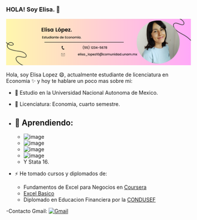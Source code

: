 ### HOLA! Soy Elisa. 👋

![Head](mi_profile/E.png) 

Hola, soy Elisa Lopez 😄, actualmente estudiante de licenciatura en Economia ✨ y hoy te hablare un poco mas sobre mi: 

- 🌱 Estudio en la Universidad Nacional Autonoma de Mexico.
- 🌱 Licenciatura: Economia, cuarto semestre.
- 🔭 Aprendiendo:
     -
     -    ![image](https://img.shields.io/badge/Overleaf-47A141?style=for-the-badge&logo=Overleaf&logoColor=white)
     -    ![image](https://img.shields.io/badge/R-276DC3?style=for-the-badge&logo=r&logoColor=white)
     -    ![image](https://img.shields.io/badge/HTML5-E34F26?style=for-the-badge&logo=html5&logoColor=white)
     -    ![image](https://img.shields.io/badge/Visual_Studio_Code-0078D4?style=for-the-badge&logo=visual%20studio%20code&logoColor=white)
     -    Y Stata 16.
      
- ⚡ He tomado cursos y diplomados de: 
     - Fundamentos de Excel para Negocios en [Coursera](https://coursera.org/share/7647cc836e8bde33dc2ac3c265d74fbe)
     - [Excel Basico](https://github.com/ELISA01933/ELISA01933/blob/main/mi_profile/ELISA%20L%C3%93PEZ%20Z%C3%81RATE%20(1).pdf)
     - Diplomado en Educacion Financiera por la [CONDUSEF](https://inscripcion-diplomado.condusef.gob.mx/verifica_certificado.php?ida=213634&idg=44) 




-Contacto 
Gmail:
[![Gmail](https://img.shields.io/badge/-Gmail-0D1117?style=for-the-badge&logo=gmail&labelColor=0D1117)](mailto:svg.elisa_lopez10@comunidad.unam.mx)

